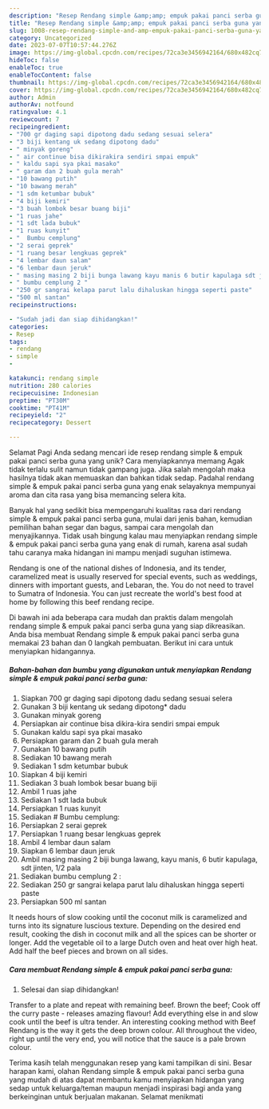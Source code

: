 ```yaml
---
description: "Resep Rendang simple &amp;amp; empuk pakai panci serba guna yang Lezat Sekali"
title: "Resep Rendang simple &amp;amp; empuk pakai panci serba guna yang Lezat Sekali"
slug: 1008-resep-rendang-simple-and-amp-empuk-pakai-panci-serba-guna-yang-lezat-sekali
category: Uncategorized
date: 2023-07-07T10:57:44.276Z
image: https://img-global.cpcdn.com/recipes/72ca3e3456942164/680x482cq70/rendang-simple-empuk-pakai-panci-serba-guna-foto-resep-utama.jpg
hideToc: false
enableToc: true
enableTocContent: false
thumbnail: https://img-global.cpcdn.com/recipes/72ca3e3456942164/680x482cq70/rendang-simple-empuk-pakai-panci-serba-guna-foto-resep-utama.jpg
cover: https://img-global.cpcdn.com/recipes/72ca3e3456942164/680x482cq70/rendang-simple-empuk-pakai-panci-serba-guna-foto-resep-utama.jpg
author: Admin
authorAv: notfound
ratingvalue: 4.1
reviewcount: 7
recipeingredient:
- "700 gr daging sapi dipotong dadu sedang sesuai selera"
- "3 biji kentang uk sedang dipotong dadu"
- " minyak goreng"
- " air continue bisa dikirakira sendiri smpai empuk"
- " kaldu sapi sya pkai masako"
- " garam dan 2 buah gula merah"
- "10 bawang putih"
- "10 bawang merah"
- "1 sdm ketumbar bubuk"
- "4 biji kemiri"
- "3 buah lombok besar buang biji"
- "1 ruas jahe"
- "1 sdt lada bubuk"
- "1 ruas kunyit"
- "  Bumbu cemplung"
- "2 serai geprek"
- "1 ruang besar lengkuas geprek"
- "4 lembar daun salam"
- "6 lembar daun jeruk"
- " masing masing 2 biji bunga lawang kayu manis 6 butir kapulaga sdt jinten 12 pala"
- " bumbu cemplung 2 "
- "250 gr sangrai kelapa parut lalu dihaluskan hingga seperti paste"
- "500 ml santan"
recipeinstructions:

- "Sudah jadi dan siap dihidangkan!"
categories:
- Resep
tags:
- rendang
- simple
- 

katakunci: rendang simple  
nutrition: 280 calories
recipecuisine: Indonesian
preptime: "PT30M"
cooktime: "PT41M"
recipeyield: "2"
recipecategory: Dessert

---
```



Selamat Pagi Anda sedang mencari ide resep rendang simple &amp; empuk pakai panci serba guna yang unik? Cara menyiapkannya memang Agak tidak terlalu sulit namun tidak gampang juga. Jika salah mengolah maka hasilnya tidak akan memuaskan dan bahkan tidak sedap. Padahal rendang simple &amp; empuk pakai panci serba guna yang enak selayaknya mempunyai aroma dan cita rasa yang bisa memancing selera kita.


Banyak hal yang sedikit bisa mempengaruhi kualitas rasa dari rendang simple &amp; empuk pakai panci serba guna, mulai dari jenis bahan, kemudian pemilihan bahan segar dan bagus, sampai cara mengolah dan menyajikannya. Tidak usah bingung kalau mau menyiapkan rendang simple &amp; empuk pakai panci serba guna yang enak di rumah, karena asal sudah tahu caranya maka hidangan ini mampu menjadi suguhan istimewa.

Rendang is one of the national dishes of Indonesia, and its tender, caramelized meat is usually reserved for special events, such as weddings, dinners with important guests, and Lebaran, the. You do not need to travel to Sumatra of Indonesia. You can just recreate the world&#39;s best food at home by following this beef rendang recipe.


Di bawah ini ada beberapa cara mudah dan praktis dalam mengolah rendang simple &amp; empuk pakai panci serba guna yang siap dikreasikan. Anda bisa membuat Rendang simple &amp; empuk pakai panci serba guna memakai 23 bahan dan 0 langkah pembuatan. Berikut ini cara untuk menyiapkan hidangannya.

<!--inarticleads1-->

##### Bahan-bahan dan bumbu yang digunakan untuk menyiapkan Rendang simple &amp; empuk pakai panci serba guna:

1. Siapkan 700 gr daging sapi dipotong dadu sedang sesuai selera
1. Gunakan 3 biji kentang uk sedang dipotong* dadu
1. Gunakan  minyak goreng
1. Persiapkan  air continue bisa dikira-kira sendiri smpai empuk
1. Gunakan  kaldu sapi sya pkai masako
1. Persiapkan  garam dan 2 buah gula merah
1. Gunakan 10 bawang putih
1. Sediakan 10 bawang merah
1. Sediakan 1 sdm ketumbar bubuk
1. Siapkan 4 biji kemiri
1. Sediakan 3 buah lombok besar buang biji
1. Ambil 1 ruas jahe
1. Sediakan 1 sdt lada bubuk
1. Persiapkan 1 ruas kunyit
1. Sediakan  # Bumbu cemplung:
1. Persiapkan 2 serai geprek
1. Persiapkan 1 ruang besar lengkuas geprek
1. Ambil 4 lembar daun salam
1. Siapkan 6 lembar daun jeruk
1. Ambil  masing masing 2 biji bunga lawang, kayu manis, 6 butir kapulaga, sdt jinten, 1/2 pala
1. Sediakan  bumbu cemplung 2 :
1. Sediakan 250 gr sangrai kelapa parut lalu dihaluskan hingga seperti paste
1. Persiapkan 500 ml santan


It needs hours of slow cooking until the coconut milk is caramelized and turns into its signature luscious texture. Depending on the desired end result, cooking the dish in coconut milk and all the spices can be shorter or longer. Add the vegetable oil to a large Dutch oven and heat over high heat. Add half the beef pieces and brown on all sides. 

<!--inarticleads2-->

##### Cara membuat Rendang simple &amp; empuk pakai panci serba guna:


1. Selesai dan siap dihidangkan!

Transfer to a plate and repeat with remaining beef. Brown the beef; Cook off the curry paste - releases amazing flavour! Add everything else in and slow cook until the beef is ultra tender. An interesting cooking method with Beef Rendang is the way it gets the deep brown colour. All throughout the video, right up until the very end, you will notice that the sauce is a pale brown colour. 

Terima kasih telah menggunakan resep yang kami tampilkan di sini. Besar harapan kami, olahan Rendang simple &amp; empuk pakai panci serba guna yang mudah di atas dapat membantu kamu menyiapkan hidangan yang sedap untuk keluarga/teman maupun menjadi inspirasi bagi anda yang berkeinginan untuk berjualan makanan. Selamat menikmati
